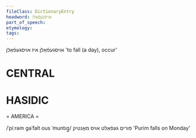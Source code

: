 ```yaml
---
fileClass: DictionaryEntry
headword: אויסגעפֿאַלן
part_of_speech: 
etymology: 
tags: 
---
```

אויסגעפֿאַלן
איז אויסגעפֿאַלן
'to fall (a day), occur'

CENTRAL
========

HASIDIC
=======
= AMERICA = 

/ˈpiːrəm gəˈfalt ous ˈmuntɩg̥/ פּורים געפֿאַלט אויס מאָנטיק 'Purim falls on Monday'